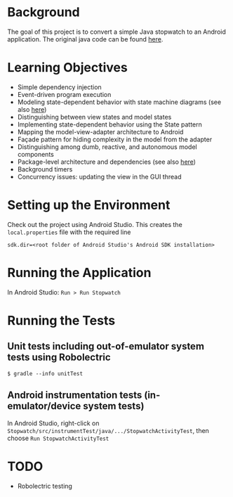 # Background

The goal of this project is to convert a simple Java stopwatch to an
Android application.  The original java code can be found
[here](https://github.com/concurrency-cs-luc-edu/simplestopwatch-java).

# Learning Objectives

* Simple dependency injection
* Event-driven program execution
* Modeling state-dependent behavior with state machine diagrams (see also [here](/loyolachicagocs_comp313/stopwatch-android-java/src/default/doc))
* Distinguishing between view states and model states
* Implementing state-dependent behavior using the State pattern
* Mapping the model-view-adapter architecture to Android
* Fa&ccedil;ade pattern for hiding complexity in the model from the adapter
* Distinguishing among dumb, reactive, and autonomous model components
* Package-level architecture and dependencies (see also [here](/loyolachicagocs_comp313/stopwatch-android-java/src/default/doc))
* Background timers
* Concurrency issues: updating the view in the GUI thread

# Setting up the Environment

Check out the project using Android Studio. This creates the `local.properties` file
with the required line

    sdk.dir=<root folder of Android Studio's Android SDK installation>

# Running the Application

In Android Studio: `Run > Run Stopwatch`

# Running the Tests

## Unit tests including out-of-emulator system tests using Robolectric

    $ gradle --info unitTest

## Android instrumentation tests (in-emulator/device system tests)

In Android Studio, right-click on `Stopwatch/src/instrumentTest/java/.../StopwatchActivityTest`,
then choose `Run StopwatchActivityTest`

# TODO

* Robolectric testing
